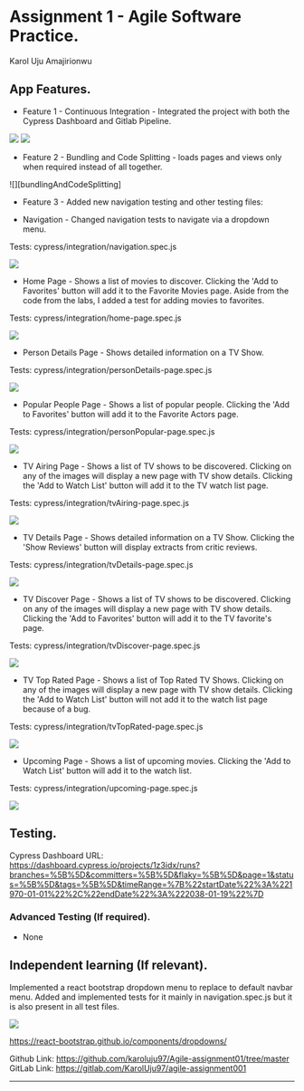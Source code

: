 # Assignment 1 - Agile Software Practice.

Karol Uju Amajirionwu

## App Features.
 
+ Feature 1 - Continuous Integration - Integrated the project with both the Cypress Dashboard and Gitlab Pipeline.

![][cypressDashboard]
![][gitlabPipeline]

+ Feature 2 - Bundling and Code Splitting - loads pages and views only when required instead of all together.

![][bundlingAndCodeSplitting]

+ Feature 3 - Added new navigation testing and other testing files:

+ Navigation - Changed navigation tests to navigate via a dropdown menu. 

Tests: cypress/integration/navigation.spec.js 

![][navigation]

+ Home Page - Shows a list of movies to discover. Clicking the 'Add to Favorites' button will add it to the Favorite Movies page. Aside from the code from the labs, I added a test for adding movies to favorites.

Tests: cypress/integration/home-page.spec.js 

![][homepage]

+ Person Details Page - Shows detailed information on a TV Show.

Tests: cypress/integration/personDetails-page.spec.js 

![][personDetails]

+ Popular People Page - Shows a list of popular people. Clicking the 'Add to Favorites' button will add it to the Favorite Actors page.

Tests: cypress/integration/personPopular-page.spec.js 

![][personPopularList]

+ TV Airing Page - Shows a list of TV shows to be discovered. Clicking on any of the images will display a new page with TV show details. Clicking the 'Add to Watch List' button will add it to the TV watch list page.

Tests: cypress/integration/tvAiring-page.spec.js 

![][tvAiringList]

+ TV Details Page - Shows detailed information on a TV Show. Clicking the 'Show Reviews' button will display extracts from critic reviews.

Tests: cypress/integration/tvDetails-page.spec.js 

![][tvDetails]

+ TV Discover Page - Shows a list of TV shows to be discovered. Clicking on any of the images will display a new page with TV show details. Clicking the 'Add to Favorites' button will add it to the TV favorite's page.

Tests: cypress/integration/tvDiscover-page.spec.js 

![][tvDiscoverList]

+ TV Top Rated Page - Shows a list of Top Rated TV Shows. Clicking on any of the images will display a new page with TV show details. Clicking the 'Add to Watch List' button will not add it to the watch list page because of a bug.

Tests: cypress/integration/tvTopRated-page.spec.js 

![][tvTopRatedList]

+ Upcoming Page - Shows a list of upcoming movies. Clicking the 'Add to Watch List' button will add it to the watch list. 

Tests: cypress/integration/upcoming-page.spec.js 

![][upcomingMoviesList]

## Testing.

Cypress Dashboard URL: https://dashboard.cypress.io/projects/1z3idx/runs?branches=%5B%5D&committers=%5B%5D&flaky=%5B%5D&page=1&status=%5B%5D&tags=%5B%5D&timeRange=%7B%22startDate%22%3A%221970-01-01%22%2C%22endDate%22%3A%222038-01-19%22%7D

### Advanced Testing (If required).

+ None

## Independent learning (If relevant).

Implemented a react bootstrap dropdown menu to replace to default navbar menu. Added and implemented tests for it mainly in navigation.spec.js but it is also present in all test files. 

![][dropdownMenu]

https://react-bootstrap.github.io/components/dropdowns/

Github Link: https://github.com/karoluju97/Agile-assignment01/tree/master
GitLab Link: https://gitlab.com/KarolUju97/agile-assignment001

---------------------------------
[reviewLink]: ./public/rreview.png
[cardLink]: ./public/homepage.png
[upcomingMoviesList]: ./public/upcomingmovies.png
[moviesWatchList]: ./public/watchlist.png
[tvDiscoverList]: ./public/tvdiscover.png
[tvFavorites]: ./public/tvfavorites.png
[tvTopRatedList]: ./public/topratedtv.png
[tvAiringList]: ./public/tvairing.png
[tvWatchList]: ./public/watchlist.png
[tvDetails]: ./public/tvdetails.png
[tvReviews]: ./public/rrviews.png
[tvFullReview]: ./public/revviews.png
[personPopularList]: ./public/popularperson.png
[personFavorites]: ./public/favoriteperson.png
[personDetails]: ./public/persondetails.png
[dropdownMenu]: ./public/dropDown.png
[cypressDashboard]: ./public/cypressDashboard.png
[gitlabPipeline]: ./public/gitlab.png
[navigation]: ./public/navigation.png
[homepage]: ./public/homepage.png